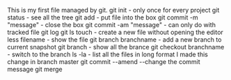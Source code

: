 This is my first file managed by git.
git init - only once for every project
git status - see all the tree
git add - put file into the box
git commit -m "message" - close the box
git commit -am "message" - can only do with tracked file
git log
git ls
touch - create a new file without opening the editor
less filename - show the file
git branch branchname - add a new branch to current snapshot
git branch - show all the brance
git checkout branchname - switch to the branch
ls -la - list all the files in long format
I made this change in branch master
git commit --amend --change the commit message
git merge 

